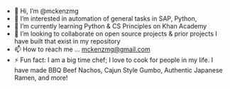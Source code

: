 - 👋 Hi, I’m @mckenzmg
- 👀 I’m interested in automation of general tasks in SAP, Python, 
- 🌱 I’m currently learning Python & CS Principles on Khan Academy
- 💞️ I’m looking to collaborate on open source projects & prior projects I have built that exist in my repository
- 📫 How to reach me ... mckenzmg@gmail.com
- ⚡ Fun fact: I am a big time chef; I love to cook for people in my life. I have made BBQ Beef Nachos, Cajun Style Gumbo, Authentic Japanese Ramen, and more!

<!---
mckenzmg/mckenzmg is a ✨ special ✨ repository because its `README.md` (this file) appears on your GitHub profile.
You can click the Preview link to take a look at your changes.
--->
